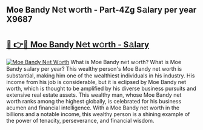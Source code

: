 ## Moe Bandy N𝚎t w𝚘rth - Part-4Zg S𝚊lary per year X9687

# <h2><a href="http://gc0kgv.nevu.top/?p=Moe+Bandy">🔗 👉🔴 Moe Bandy N𝚎t w𝚘rth - S𝚊lary</a></h2>

[![Moe Bandy N𝚎t W𝚘rth](https://i.imgur.com/Oavwk0R.jpeg)](http://gc0kgv.nevu.top/?p=Moe+Bandy)
What is Moe Bandy n𝚎t w𝚘rth? What is Moe Bandy s𝚊lary per year?
This wealthy person's Moe Bandy net worth is substantial, making him one of the wealthiest individuals in his industry. His income from his job is considerable, but it is eclipsed by Moe Bandy net worth, which is thought to be amplified by his diverse business pursuits and extensive real estate assets. This wealthy man, whose Moe Bandy net worth ranks among the highest globally, is celebrated for his business acumen and financial intelligence. With a Moe Bandy net worth in the billions and a notable income, this wealthy person is a shining example of the power of tenacity, perseverance, and financial wisdom.
